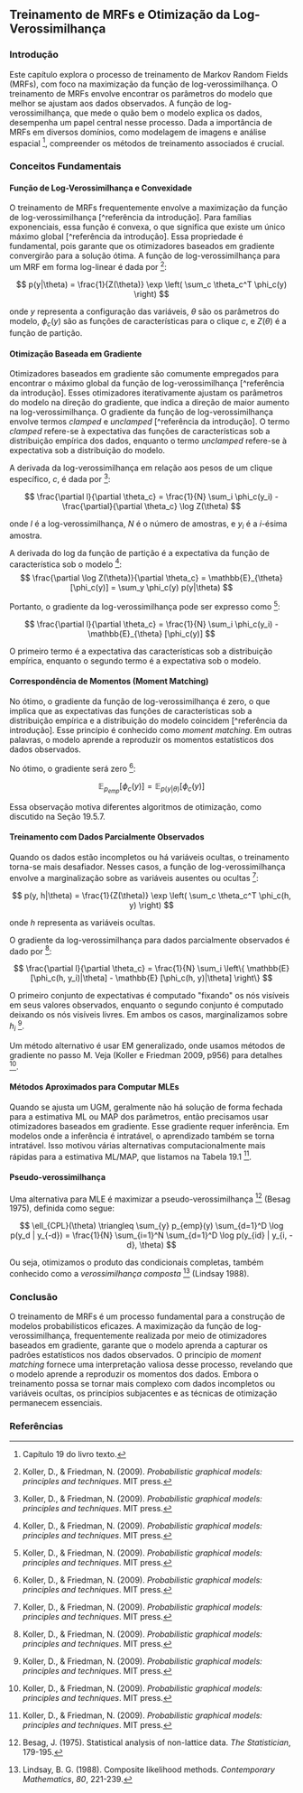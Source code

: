 ## Treinamento de MRFs e Otimização da Log-Verossimilhança

### Introdução
Este capítulo explora o processo de treinamento de Markov Random Fields (MRFs), com foco na maximização da função de log-verossimilhança. O treinamento de MRFs envolve encontrar os parâmetros do modelo que melhor se ajustam aos dados observados. A função de log-verossimilhança, que mede o quão bem o modelo explica os dados, desempenha um papel central nesse processo. Dada a importância de MRFs em diversos domínios, como modelagem de imagens e análise espacial [^1], compreender os métodos de treinamento associados é crucial.

### Conceitos Fundamentais

#### Função de Log-Verossimilhança e Convexidade

O treinamento de MRFs frequentemente envolve a maximização da função de log-verossimilhança [^referência da introdução]. Para famílias exponenciais, essa função é convexa, o que significa que existe um único máximo global [^referência da introdução]. Essa propriedade é fundamental, pois garante que os otimizadores baseados em gradiente convergirão para a solução ótima. A função de log-verossimilhança para um MRF em forma log-linear é dada por [^19.37]:

$$
p(y|\theta) = \frac{1}{Z(\theta)} \exp \left( \sum_c \theta_c^T \phi_c(y) \right)
$$

onde $y$ representa a configuração das variáveis, $\theta$ são os parâmetros do modelo, $\phi_c(y)$ são as funções de características para o clique $c$, e $Z(\theta)$ é a função de partição.

#### Otimização Baseada em Gradiente

Otimizadores baseados em gradiente são comumente empregados para encontrar o máximo global da função de log-verossimilhança [^referência da introdução]. Esses otimizadores iterativamente ajustam os parâmetros do modelo na direção do gradiente, que indica a direção de maior aumento na log-verossimilhança. O gradiente da função de log-verossimilhança envolve termos *clamped* e *unclamped* [^referência da introdução]. O termo *clamped* refere-se à expectativa das funções de características sob a distribuição empírica dos dados, enquanto o termo *unclamped* refere-se à expectativa sob a distribuição do modelo.

A derivada da log-verossimilhança em relação aos pesos de um clique específico, $c$, é dada por [^19.39]:

$$
\frac{\partial l}{\partial \theta_c} = \frac{1}{N} \sum_i \phi_c(y_i) - \frac{\partial}{\partial \theta_c} \log Z(\theta)
$$

onde $l$ é a log-verossimilhança, $N$ é o número de amostras, e $y_i$ é a $i$-ésima amostra.

A derivada do log da função de partição é a expectativa da função de característica sob o modelo [^19.40]:
$$
\frac{\partial \log Z(\theta)}{\partial \theta_c} = \mathbb{E}_{\theta} [\phi_c(y)] = \sum_y \phi_c(y) p(y|\theta)
$$

Portanto, o gradiente da log-verossimilhança pode ser expresso como [^19.41]:

$$
\frac{\partial l}{\partial \theta_c} = \frac{1}{N} \sum_i \phi_c(y_i) - \mathbb{E}_{\theta} [\phi_c(y)]
$$

O primeiro termo é a expectativa das características sob a distribuição empírica, enquanto o segundo termo é a expectativa sob o modelo.

#### Correspondência de Momentos (Moment Matching)

No ótimo, o gradiente da função de log-verossimilhança é zero, o que implica que as expectativas das funções de características sob a distribuição empírica e a distribuição do modelo coincidem [^referência da introdução]. Esse princípio é conhecido como *moment matching*. Em outras palavras, o modelo aprende a reproduzir os momentos estatísticos dos dados observados.

No ótimo, o gradiente será zero [^19.43]:

$$
\mathbb{E}_{p_{emp}} [\phi_c(y)] = \mathbb{E}_{p(y|\theta)} [\phi_c(y)]
$$

Essa observação motiva diferentes algoritmos de otimização, como discutido na Seção 19.5.7.

#### Treinamento com Dados Parcialmente Observados

Quando os dados estão incompletos ou há variáveis ocultas, o treinamento torna-se mais desafiador. Nesses casos, a função de log-verossimilhança envolve a marginalização sobre as variáveis ausentes ou ocultas [^19.44]:

$$
p(y, h|\theta) = \frac{1}{Z(\theta)} \exp \left( \sum_c \theta_c^T \phi_c(h, y) \right)
$$

onde $h$ representa as variáveis ocultas.

O gradiente da log-verossimilhança para dados parcialmente observados é dado por [^19.48]:

$$
\frac{\partial l}{\partial \theta_c} = \frac{1}{N} \sum_i \left\{ \mathbb{E} [\phi_c(h, y_i)|\theta] - \mathbb{E} [\phi_c(h, y)|\theta] \right\}
$$

O primeiro conjunto de expectativas é computado "fixando" os nós visíveis em seus valores observados, enquanto o segundo conjunto é computado deixando os nós visíveis livres. Em ambos os casos, marginalizamos sobre $h_i$ [^19.48].

Um método alternativo é usar EM generalizado, onde usamos métodos de gradiente no passo M. Veja (Koller e Friedman 2009, p956) para detalhes [^19.48].

#### Métodos Aproximados para Computar MLEs

Quando se ajusta um UGM, geralmente não há solução de forma fechada para a estimativa ML ou MAP dos parâmetros, então precisamos usar otimizadores baseados em gradiente. Esse gradiente requer inferência. Em modelos onde a inferência é intratável, o aprendizado também se torna intratável. Isso motivou várias alternativas computacionalmente mais rápidas para a estimativa ML/MAP, que listamos na Tabela 19.1 [^19.48].

#### Pseudo-verossimilhança

Uma alternativa para MLE é maximizar a pseudo-verossimilhança [^19.5.4] (Besag 1975), definida como segue:

$$
\ell_{CPL}(\theta) \triangleq \sum_{y} p_{emp}(y) \sum_{d=1}^D \log p(y_d | y_{-d}) = \frac{1}{N} \sum_{i=1}^N \sum_{d=1}^D \log p(y_{id} | y_{i, -d}, \theta)
$$

Ou seja, otimizamos o produto das condicionais completas, também conhecido como a *verossimilhança composta* [^19.49] (Lindsay 1988).

### Conclusão

O treinamento de MRFs é um processo fundamental para a construção de modelos probabilísticos eficazes. A maximização da função de log-verossimilhança, frequentemente realizada por meio de otimizadores baseados em gradiente, garante que o modelo aprenda a capturar os padrões estatísticos nos dados observados. O princípio de *moment matching* fornece uma interpretação valiosa desse processo, revelando que o modelo aprende a reproduzir os momentos dos dados. Embora o treinamento possa se tornar mais complexo com dados incompletos ou variáveis ocultas, os princípios subjacentes e as técnicas de otimização permanecem essenciais.

### Referências
[^1]: Capítulo 19 do livro texto.
[^19.37]: Koller, D., & Friedman, N. (2009). *Probabilistic graphical models: principles and techniques*. MIT press.
[^19.39]: Koller, D., & Friedman, N. (2009). *Probabilistic graphical models: principles and techniques*. MIT press.
[^19.40]: Koller, D., & Friedman, N. (2009). *Probabilistic graphical models: principles and techniques*. MIT press.
[^19.41]: Koller, D., & Friedman, N. (2009). *Probabilistic graphical models: principles and techniques*. MIT press.
[^19.43]: Koller, D., & Friedman, N. (2009). *Probabilistic graphical models: principles and techniques*. MIT press.
[^19.44]: Koller, D., & Friedman, N. (2009). *Probabilistic graphical models: principles and techniques*. MIT press.
[^19.48]: Koller, D., & Friedman, N. (2009). *Probabilistic graphical models: principles and techniques*. MIT press.
[^19.49]: Lindsay, B. G. (1988). Composite likelihood methods. *Contemporary Mathematics*, *80*, 221-239.
[^19.5.4]: Besag, J. (1975). Statistical analysis of non-lattice data. *The Statistician*, 179-195.

<!-- END -->